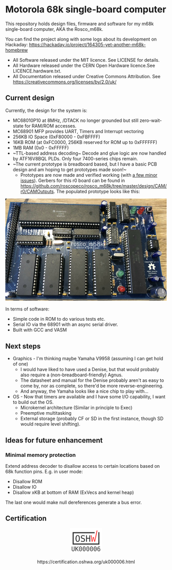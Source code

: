 # Motorola 68k single-board computer

This repository holds design files, firmware and software for my m68k 
single-board computer, AKA the Rosco_m68k.

You can find the project along with some logs about its development
on Hackaday: https://hackaday.io/project/164305-yet-another-m68k-homebrew

* All Software released under the MIT licence. See LICENSE for details.
* All Hardware released under the CERN Open Hardware licence.See LICENCE.hardware.txt.
* All Documentation released under Creative Commons Attribution. See https://creativecommons.org/licenses/by/2.0/uk/

## Current design

Currently, the design for the system is:

* MC68010P10 at 8MHz, /DTACK no longer grounded but still zero-wait-state for RAM/ROM accesses.
* MC68901 MFP provides UART, Timers and Interrupt vectoring
* 256KB IO Space (0xF80000 - 0xFBFFFF)
* 16KB ROM (at 0xFC0000, 256KB reserved for ROM up to 0xFFFFFF)
* 1MB RAM (0x0 - 0xFFFFF)
* ~TTL-based address decoding~ Decode and glue logic are now handled by ATF16V8BQL PLDs. Only four 7400-series chips remain.
* ~The current prototype is breadboard based, but I have a basic PCB design and am hoping to get prototypes made soon!~
  * Prototypes are now made and verified working (with [a few minor issues](https://github.com/roscopeco/rosco_m68k/projects/1)). Gerbers for this r0 board can be found in https://github.com/roscopeco/rosco_m68k/tree/master/design/CAM/r0/CAMOutputs. The populated prototype looks like this:

![Prototype board](images/first-populated-prototype.jpg)

In terms of software:

* Simple code in ROM to do various tests etc.
* Serial IO via the 68901 with an async serial driver.
* Built with GCC and VASM

## Next steps

* Graphics - I'm thinking maybe Yamaha V9958 (assuming I can get hold of one)
  * I would have liked to have used a Denise, but that would probably also require a (non-breadboard-friendly) Agnus.
  * The datasheet and manual for the Denise probably aren't as easy to come by, nor as complete, so there'd be more reverse-engineering.
  * And anyway, the Yamaha looks like a nice chip to play with...
* OS - Now that timers are available and I have some I/O capability, I want to build out the OS.
  * Microkernel architecture (Similar in principle to Exec)
  * Preemptive multitasking
  * External storage (probably CF or SD in the first instance, though SD would require level shifting).

## Ideas for future enhancement

### Minimal memory protection

Extend address decoder to disallow access to certain locations based on 68k function pins.
E.g. in user mode:

* Disallow ROM
* Disallow IO
* Disallow xKB at bottom of RAM (ExVecs and kernel heap)

The last one would make null dereferences generate a bus error.

## Certification

<p align='center'>
<img alt='OSHWA Certified' src='/images/oshwa.png?raw=true' title='OSHWA Certification UK000006' width='20%'>
</p>
<p align='center'>
https://certification.oshwa.org/uk000006.html
</p>
